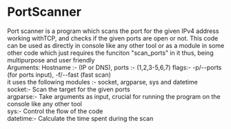 # PortScanner
Port scanner is a program which scans the port for the given IPv4 address working withTCP, and checks if the given ports are open or not. This code can be used as directly in console like any other tool or as a module in some other code which just requires the funciton "scan_ports" in it thus, being multipurpose and user friendly    
Arguments: Hostname :- (IP or DNS), ports :- (1,2,3-5,6,7) 
flags:- -p/--ports (for ports input), -f/--fast (fast scan)  
it uses the following modules :- socket, argparse, sys and datetime  
socket:- Scan the target for the given ports  
argparse:- Take arguments as input, crucial for running the program on the console like any other tool  
sys:- Control the flow of the code  
datetime:- Calculate the time spent during the scan 
